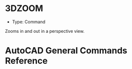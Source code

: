 # 3DZOOM

- Type: Command

Zooms in and out in a perspective view.

# AutoCAD General Commands Reference
